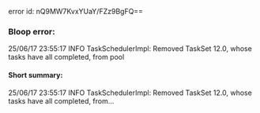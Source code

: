 error id: nQ9MW7KvxYUaY/FZz9BgFQ==
### Bloop error:

25/06/17 23:55:17 INFO TaskSchedulerImpl: Removed TaskSet 12.0, whose tasks have all completed, from pool
#### Short summary: 

25/06/17 23:55:17 INFO TaskSchedulerImpl: Removed TaskSet 12.0, whose tasks have all completed, from...